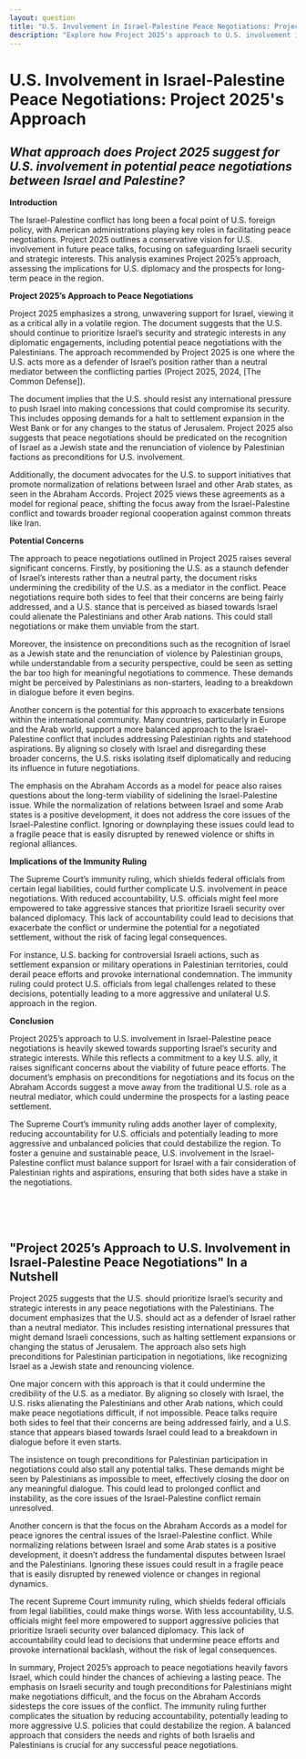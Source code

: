```yaml
---
layout: question
title: "U.S. Involvement in Israel-Palestine Peace Negotiations: Project 2025's Approach"
description: "Explore how Project 2025's approach to U.S. involvement in Israel-Palestine peace negotiations, with a focus on Israeli security, could impact diplomatic efforts and regional stability."
---
```


# U.S. Involvement in Israel-Palestine Peace Negotiations: Project 2025's Approach

## *What approach does Project 2025 suggest for U.S. involvement in potential peace negotiations between Israel and Palestine?*

**Introduction**

The Israel-Palestine conflict has long been a focal point of U.S. foreign policy, with American administrations playing key roles in facilitating peace negotiations. Project 2025 outlines a conservative vision for U.S. involvement in future peace talks, focusing on safeguarding Israeli security and strategic interests. This analysis examines Project 2025’s approach, assessing the implications for U.S. diplomacy and the prospects for long-term peace in the region.

**Project 2025’s Approach to Peace Negotiations**

Project 2025 emphasizes a strong, unwavering support for Israel, viewing it as a critical ally in a volatile region. The document suggests that the U.S. should continue to prioritize Israel’s security and strategic interests in any diplomatic engagements, including potential peace negotiations with the Palestinians. The approach recommended by Project 2025 is one where the U.S. acts more as a defender of Israel’s position rather than a neutral mediator between the conflicting parties (Project 2025, 2024, [The Common Defense]).

The document implies that the U.S. should resist any international pressure to push Israel into making concessions that could compromise its security. This includes opposing demands for a halt to settlement expansion in the West Bank or for any changes to the status of Jerusalem. Project 2025 also suggests that peace negotiations should be predicated on the recognition of Israel as a Jewish state and the renunciation of violence by Palestinian factions as preconditions for U.S. involvement.

Additionally, the document advocates for the U.S. to support initiatives that promote normalization of relations between Israel and other Arab states, as seen in the Abraham Accords. Project 2025 views these agreements as a model for regional peace, shifting the focus away from the Israel-Palestine conflict and towards broader regional cooperation against common threats like Iran.

**Potential Concerns**

The approach to peace negotiations outlined in Project 2025 raises several significant concerns. Firstly, by positioning the U.S. as a staunch defender of Israel’s interests rather than a neutral party, the document risks undermining the credibility of the U.S. as a mediator in the conflict. Peace negotiations require both sides to feel that their concerns are being fairly addressed, and a U.S. stance that is perceived as biased towards Israel could alienate the Palestinians and other Arab nations. This could stall negotiations or make them unviable from the start.

Moreover, the insistence on preconditions such as the recognition of Israel as a Jewish state and the renunciation of violence by Palestinian groups, while understandable from a security perspective, could be seen as setting the bar too high for meaningful negotiations to commence. These demands might be perceived by Palestinians as non-starters, leading to a breakdown in dialogue before it even begins.

Another concern is the potential for this approach to exacerbate tensions within the international community. Many countries, particularly in Europe and the Arab world, support a more balanced approach to the Israel-Palestine conflict that includes addressing Palestinian rights and statehood aspirations. By aligning so closely with Israel and disregarding these broader concerns, the U.S. risks isolating itself diplomatically and reducing its influence in future negotiations.

The emphasis on the Abraham Accords as a model for peace also raises questions about the long-term viability of sidelining the Israel-Palestine issue. While the normalization of relations between Israel and some Arab states is a positive development, it does not address the core issues of the Israel-Palestine conflict. Ignoring or downplaying these issues could lead to a fragile peace that is easily disrupted by renewed violence or shifts in regional alliances.

**Implications of the Immunity Ruling**

The Supreme Court’s immunity ruling, which shields federal officials from certain legal liabilities, could further complicate U.S. involvement in peace negotiations. With reduced accountability, U.S. officials might feel more empowered to take aggressive stances that prioritize Israeli security over balanced diplomacy. This lack of accountability could lead to decisions that exacerbate the conflict or undermine the potential for a negotiated settlement, without the risk of facing legal consequences.

For instance, U.S. backing for controversial Israeli actions, such as settlement expansion or military operations in Palestinian territories, could derail peace efforts and provoke international condemnation. The immunity ruling could protect U.S. officials from legal challenges related to these decisions, potentially leading to a more aggressive and unilateral U.S. approach in the region.

**Conclusion**

Project 2025’s approach to U.S. involvement in Israel-Palestine peace negotiations is heavily skewed towards supporting Israel’s security and strategic interests. While this reflects a commitment to a key U.S. ally, it raises significant concerns about the viability of future peace efforts. The document’s emphasis on preconditions for negotiations and its focus on the Abraham Accords suggest a move away from the traditional U.S. role as a neutral mediator, which could undermine the prospects for a lasting peace settlement.

The Supreme Court’s immunity ruling adds another layer of complexity, reducing accountability for U.S. officials and potentially leading to more aggressive and unbalanced policies that could destabilize the region. To foster a genuine and sustainable peace, U.S. involvement in the Israel-Palestine conflict must balance support for Israel with a fair consideration of Palestinian rights and aspirations, ensuring that both sides have a stake in the negotiations.

<br><br><br>

## <span id="nutshell">"Project 2025’s Approach to U.S. Involvement in Israel-Palestine Peace Negotiations" In a Nutshell</span>

Project 2025 suggests that the U.S. should prioritize Israel’s security and strategic interests in any peace negotiations with the Palestinians. The document emphasizes that the U.S. should act as a defender of Israel rather than a neutral mediator. This includes resisting international pressures that might demand Israeli concessions, such as halting settlement expansions or changing the status of Jerusalem. The approach also sets high preconditions for Palestinian participation in negotiations, like recognizing Israel as a Jewish state and renouncing violence.

One major concern with this approach is that it could undermine the credibility of the U.S. as a mediator. By aligning so closely with Israel, the U.S. risks alienating the Palestinians and other Arab nations, which could make peace negotiations difficult, if not impossible. Peace talks require both sides to feel that their concerns are being addressed fairly, and a U.S. stance that appears biased towards Israel could lead to a breakdown in dialogue before it even starts.

The insistence on tough preconditions for Palestinian participation in negotiations could also stall any potential talks. These demands might be seen by Palestinians as impossible to meet, effectively closing the door on any meaningful dialogue. This could lead to prolonged conflict and instability, as the core issues of the Israel-Palestine conflict remain unresolved.

Another concern is that the focus on the Abraham Accords as a model for peace ignores the central issues of the Israel-Palestine conflict. While normalizing relations between Israel and some Arab states is a positive development, it doesn’t address the fundamental disputes between Israel and the Palestinians. Ignoring these issues could result in a fragile peace that is easily disrupted by renewed violence or changes in regional dynamics.

The recent Supreme Court immunity ruling, which shields federal officials from legal liabilities, could make things worse. With less accountability, U.S. officials might feel more empowered to support aggressive policies that prioritize Israeli security over balanced diplomacy. This lack of accountability could lead to decisions that undermine peace efforts and provoke international backlash, without the risk of legal consequences.

In summary, Project 2025’s approach to peace negotiations heavily favors Israel, which could hinder the chances of achieving a lasting peace. The emphasis on Israeli security and tough preconditions for Palestinians might make negotiations difficult, and the focus on the Abraham Accords sidesteps the core issues of the conflict. The immunity ruling further complicates the situation by reducing accountability, potentially leading to more aggressive U.S. policies that could destabilize the region. A balanced approach that considers the needs and rights of both Israelis and Palestinians is crucial for any successful peace negotiations.
